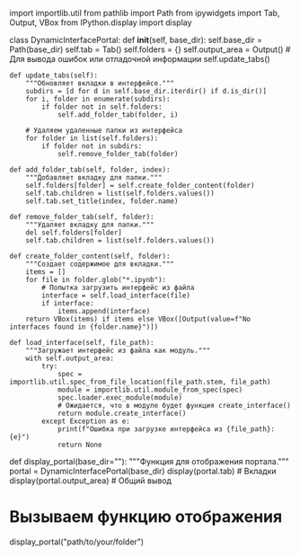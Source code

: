 import importlib.util
from pathlib import Path
from ipywidgets import Tab, Output, VBox
from IPython.display import display

class DynamicInterfacePortal:
    def __init__(self, base_dir):
        self.base_dir = Path(base_dir)
        self.tab = Tab()
        self.folders = {}
        self.output_area = Output()  # Для вывода ошибок или отладочной информации
        self.update_tabs()
        
    def update_tabs(self):
        """Обновляет вкладки в интерфейсе."""
        subdirs = [d for d in self.base_dir.iterdir() if d.is_dir()]
        for i, folder in enumerate(subdirs):
            if folder not in self.folders:
                self.add_folder_tab(folder, i)
        
        # Удаляем удаленные папки из интерфейса
        for folder in list(self.folders):
            if folder not in subdirs:
                self.remove_folder_tab(folder)
    
    def add_folder_tab(self, folder, index):
        """Добавляет вкладку для папки."""
        self.folders[folder] = self.create_folder_content(folder)
        self.tab.children = list(self.folders.values())
        self.tab.set_title(index, folder.name)
        
    def remove_folder_tab(self, folder):
        """Удаляет вкладку для папки."""
        del self.folders[folder]
        self.tab.children = list(self.folders.values())
    
    def create_folder_content(self, folder):
        """Создает содержимое для вкладки."""
        items = []
        for file in folder.glob("*.ipynb"):
            # Попытка загрузить интерфейс из файла
            interface = self.load_interface(file)
            if interface:
                items.append(interface)
        return VBox(items) if items else VBox([Output(value=f"No interfaces found in {folder.name}")])
    
    def load_interface(self, file_path):
        """Загружает интерфейс из файла как модуль."""
        with self.output_area:
            try:
                spec = importlib.util.spec_from_file_location(file_path.stem, file_path)
                module = importlib.util.module_from_spec(spec)
                spec.loader.exec_module(module)
                # Ожидается, что в модуле будет функция create_interface()
                return module.create_interface()
            except Exception as e:
                print(f"Ошибка при загрузке интерфейса из {file_path}: {e}")
                return None

def display_portal(base_dir=""):
    """Функция для отображения портала."""
    portal = DynamicInterfacePortal(base_dir)
    display(portal.tab)  # Вкладки
    display(portal.output_area)  # Общий вывод

# Вызываем функцию отображения
display_portal("path/to/your/folder")
